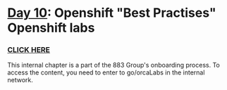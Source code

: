 # [Day 10](https://883g.github.io/GO-TO-INTERNAL):  Openshift "Best Practises"  Openshift labs
### [CLICK HERE](https://883g.github.io/GO-TO-INTERNAL) 
This internal chapter is a part of the 883 Group's onboarding process. To access the content, you need to enter to go/orcaLabs in the internal network.